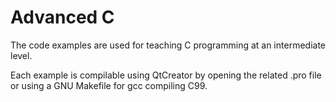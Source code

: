 # Advanced C

The code examples are used for teaching C programming at an intermediate
level.

Each example is compilable using QtCreator by opening the related .pro
file or using a GNU Makefile for gcc compiling C99.
